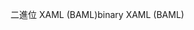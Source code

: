 <span data-ttu-id="b4e9c-101">二進位 XAML (BAML)</span><span class="sxs-lookup"><span data-stu-id="b4e9c-101">binary XAML (BAML)</span></span>